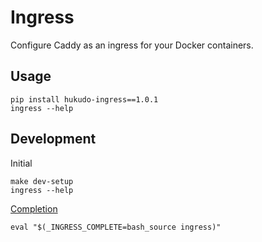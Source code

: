 # Ingress
Configure Caddy as an ingress for your Docker containers.

## Usage
```
pip install hukudo-ingress==1.0.1
ingress --help
```

## Development
Initial
```
make dev-setup
ingress --help
```

[Completion](https://click.palletsprojects.com/en/8.1.x/shell-completion/)
```
eval "$(_INGRESS_COMPLETE=bash_source ingress)"
```
